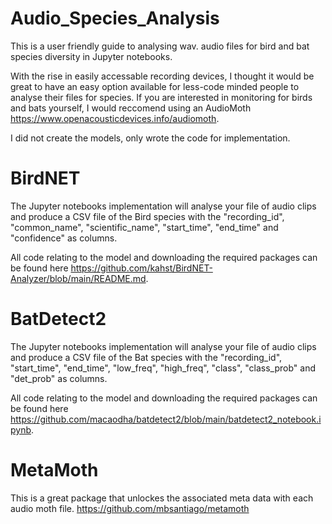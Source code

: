 # Audio_Species_Analysis
This is a user friendly guide to analysing wav. audio files for bird and bat species diversity in Jupyter notebooks.

With the rise in easily accessable recording devices, I thought it would be great to have an easy option available for less-code minded people to analyse their files for species. If you are interested in monitoring for birds and bats yourself, I would reccomend using an AudioMoth https://www.openacousticdevices.info/audiomoth.

I did not create the models, only wrote the code for implementation.

# BirdNET
The Jupyter notebooks implementation will analyse your file of audio clips and produce a CSV file of the Bird species with the "recording_id", "common_name", "scientific_name", "start_time", "end_time" and "confidence" as columns. 


All code relating to the model and downloading the required packages can be found here https://github.com/kahst/BirdNET-Analyzer/blob/main/README.md.

# BatDetect2
The Jupyter notebooks implementation will analyse your file of audio clips and produce a CSV file of the Bat species with the "recording_id", "start_time", "end_time", "low_freq", "high_freq", "class", "class_prob" and "det_prob" as columns.


All code relating to the model and downloading the required packages can be found here https://github.com/macaodha/batdetect2/blob/main/batdetect2_notebook.ipynb.

# MetaMoth
This is a great package that unlockes the associated meta data with each audio moth file. https://github.com/mbsantiago/metamoth
